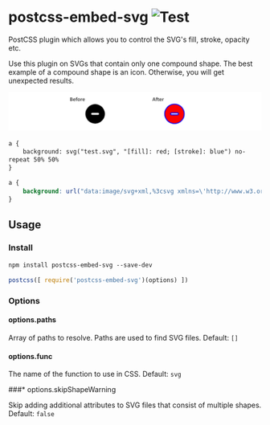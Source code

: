 # postcss-embed-svg ![Test](https://github.com/taunoha/postcss-embed-svg/workflows/Test/badge.svg)

PostCSS plugin which allows you to control the SVG's fill, stroke, opacity etc.

Use this plugin on SVGs that contain only one compound shape. The best example of a compound shape is an icon. Otherwise, you will get unexpected results.

![](preview.png)

```postcss
a {
    background: svg("test.svg", "[fill]: red; [stroke]: blue") no-repeat 50% 50%
}
```

```css
a {
    background: url("data:image/svg+xml,%3csvg xmlns=\'http://www.w3.org/2000/svg\' width=\'24\' height=\'24\' viewBox=\'0 0 24 24\'%3e%3cpath d=\'M12%2c2a10%2c10%2c0%2c1%2c0%2c3.83.76A10%2c10%2c0%2c0%2c0%2c12%2c2Zm3%2c11H9a1%2c1%2c0%2c1%2c1%2c0-2h6a1%2c1%2c0%2c1%2c1%2c0%2c2Z\' fill=\'red\' stroke=\'blue\'/%3e%3c/svg%3e") no-repeat 50% 50% }
}
```

## Usage

### Install

```shell
npm install postcss-embed-svg --save-dev
```

```js
postcss([ require('postcss-embed-svg')(options) ])
```

### Options

#### options.paths

Array of paths to resolve. Paths are used to find SVG files. Default: `[]`

#### options.func

The name of the function to use in CSS. Default: `svg`

###* options.skipShapeWarning

Skip adding additional attributes to SVG files that consist of multiple shapes. Default: `false`
